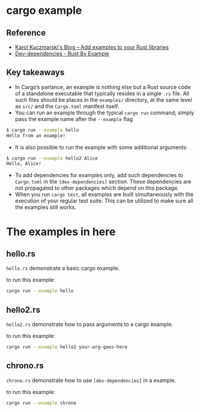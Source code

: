 # cargo example

## Reference

+ [Karol Kuczmarski's Blog – Add examples to your Rust libraries](http://xion.io/post/code/rust-examples.html)
+ [Dev-dependencies - Rust By Example](https://doc.rust-lang.org/rust-by-example/testing/dev_dependencies.html)

## Key takeaways

+ In Cargo’s parlance, an example is nothing else but a Rust source code of a standalone executable that typically resides in a single `.rs` file. All such files should be places in the `examples/` directory, at the same level as `src/` and the `Cargo.toml` manifest itself.
+ You can run an example through the typical `cargo run` command; simply pass the example name after the `--example` flag

```sh
$ cargo run --example hello
Hello from an example!
```

+ It is also possible to run the example with some additional arguments:

```sh
$ cargo run --example hello2 Alice
Hello, Alice!
```

+ To add dependencies for examples only, add such dependencies to `Cargo.toml` in the `[dev-dependencies]` section. These dependencies are not propagated to other packages which depend on this package.
+ When you run `cargo test`, all examples are built simultaneously with the execution of your regular test suite. This can be utilized to make sure all the examples still works.

# The examples in here

## hello.rs

`hello.rs` demonstrate a basic cargo example.

to run this example:

```sh
cargo run --example hello
```

## hello2.rs

`hello2.rs` demonstrate how to pass arguments to a cargo example.

to run this example:

```sh
cargo run --example hello2 your-arg-goes-here
```

## chrono.rs

`chrono.rs` demonstrate how to use `[dev-dependencies]` in a example.

to run this example:

```sh
cargo run --example chrono
```
